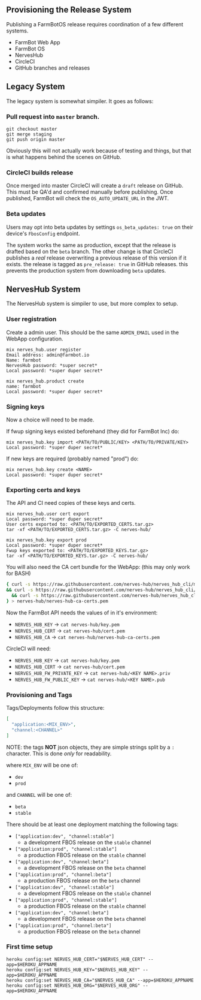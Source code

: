 ## Provisioning the Release System
Publishing a FarmBotOS release requires coordination of a few different systems.
* FarmBot Web App
* FarmBot OS
* NervesHub
* CircleCI
* GitHub branches and releases

## Legacy System
The legacy system is somewhat simpiler. It goes as follows:

### Pull request into `master` branch.
```
git checkout master
git merge staging
git push origin master
```
Obviously this will not actually work because of testing and things, but that
is what happens behind the scenes on GitHub.

### CircleCI builds release
Once merged into master CircleCI will create a `draft` release on GitHub. This
must be QA'd and confirmed manually before publishing. Once published, FarmBot
will check the `OS_AUTO_UPDATE_URL` in the JWT.

### Beta updates
Users may opt into beta updates by settings `os_beta_updates: true` on their
device's `FbosConfig` endpoint.

The system works the same as production, except that the release is drafted based
on the `beta` branch. The other change is that CircleCI publishes a _real_ release
overwriting a previous release of this version if it exists. the release is tagged
as `pre_release: true` in GitHub releases. this prevents the production system
from downloading `beta` updates.

## NervesHub System
The NervesHub system is simpiler to use, but more complex to setup.

### User registration
Create a admin user. This should be the same `ADMIN_EMAIL` used in
the WebApp configuration.

```
mix nerves_hub.user register
Email address: admin@farmbot.io
Name: farmbot
NervesHub password: *super secret*
Local password: *super duper secret*
```

```
mix nerves_hub.product create
name: farmbot
Local password: *super duper secret*
```


### Signing keys
Now a choice will need to be made.

If fwup signing keys existed beforehand (they did for FarmBot Inc) do:
```
mix nerves_hub.key import <PATH/TO/PUBLIC/KEY> <PATH/TO/PRIVATE/KEY>
Local password: *super duper secret*
```

If new keys are required (probably named "prod") do:
```
mix nerves_hub.key create <NAME>
Local password: *super duper secret*
```

### Exporting certs and keys
The API and CI need copies of these keys and certs.

```
mix nerves_hub.user cert export
Local password: *super duper secret*
User certs exported to: <PATH/TO/EXPORTED_CERTS.tar.gz>
tar -xf <PATH/TO/EXPORTED_CERTS.tar.gz> -C nerves-hub/
```

```
mix nerves_hub.key export prod
Local password: *super duper secret*
Fwup keys exported to: <PATH/TO/EXPORTED_KEYS.tar.gz>
tar -xf <PATH/TO/EXPORTED_KEYS.tar.gz> -C nerves-hub/
```

You will also need the CA cert bundle for the WebApp:
(this may only work for BASH)
```bash
{ curl -s https://raw.githubusercontent.com/nerves-hub/nerves_hub_cli/master/priv/ca_certs/root-ca.pem | head -20 \
&& curl -s https://raw.githubusercontent.com/nerves-hub/nerves_hub_cli/master/priv/ca_certs/intermediate-server-ca.pem | head -20 \
  && curl -s https://raw.githubusercontent.com/nerves-hub/nerves_hub_cli/master/priv/ca_certs/intermediate-user-ca.pem | head -20;
} > nerves-hub/nerves-hub-ca-certs.pem
```

Now the FarmBot API needs the values of in it's environment:

* `NERVES_HUB_KEY` -> `cat nerves-hub/key.pem`
* `NERVES_HUB_CERT` -> `cat nerves-hub/cert.pem`
* `NERVES_HUB_CA` -> `cat nerves-hub/nerves-hub-ca-certs.pem`

CircleCI will need:

* `NERVES_HUB_KEY` -> `cat nerves-hub/key.pem`
* `NERVES_HUB_CERT` -> `cat nerves-hub/cert.pem`
* `NERVES_HUB_FW_PRIVATE_KEY` -> `cat nerves-hub/<KEY NAME>.priv`
* `NERVES_HUB_FW_PUBLIC_KEY` -> `cat nerves-hub/<KEY NAME>.pub`

### Provisioning and Tags

Tags/Deployments follow this structure:

```json
[
  "application:<MIX_ENV>",
  "channel:<CHANNEL>"
]
```

NOTE: the tags **NOT** json objects, they are simple strings
split by a `:` character. This is done _only_ for readability.

where `MIX_ENV` will be one of:
* `dev`
* `prod`

and `CHANNEL` will be one of:
* `beta`
* `stable`

There should be at least one deployment matching the following
tags:

* `["application:dev", "channel:stable"]`
    * a development FBOS release on the `stable` channel
* `["application:prod", "channel:stable"]`
    * a production FBOS release on the `stable` channel
* `["application:dev", "channel:beta"]`
    * a development FBOS release on the `beta` channel
* `["application:prod", "channel:beta"]`
    * a production FBOS release on the `beta` channel
* `["application:dev", "channel:stable"]`
    * a development FBOS release on the `stable` channel
* `["application:prod", "channel:stable"]`
    * a production FBOS release on the `stable` channel
* `["application:dev", "channel:beta"]`
    * a development FBOS release on the `beta` channel
* `["application:prod", "channel:beta"]`
    * a production FBOS release on the `beta` channel


### First time setup
```
heroku config:set NERVES_HUB_CERT="$NERVES_HUB_CERT" --app=$HEROKU_APPNAME
heroku config:set NERVES_HUB_KEY="$NERVES_HUB_KEY" --app=$HEROKU_APPNAME
heroku config:set NERVES_HUB_CA="$NERVES_HUB_CA" --app=$HEROKU_APPNAME
heroku config:set NERVES_HUB_ORG="$NERVES_HUB_ORG" --app=$HEROKU_APPNAME
```

